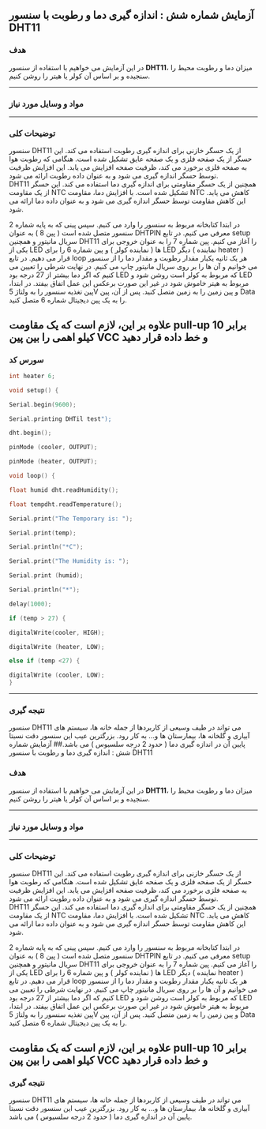## آزمایش شماره شش : اندازه گیری دما و رطوبت با سنسور DHT11 
### هدف 

در این آزمایش می خواهیم با استفاده از سنسور <strong>DHT11</strong>، میزان دما و رطوبت محیط را سنجیده و بر اساس آن کولر یا هیتر را روشن کنیم.

---

### مواد و وسایل مورد نیاز 

---

### توضیحات کلی 

سنسور DHT11 از یک حسگر خازنی برای اندازه گیری رطوبت استفاده می کند. این حسگر از یک صفحه فلزی و یک صفحه عایق تشکیل شده است. هنگامی که رطوبت هوا به صفحه فلزی برخورد می کند، ظرفیت صفحه افزایش می یابد. این افزایش ظرفیت توسط حسگر اندازه گیری می شود و به عنوان داده رطوبت ارائه می شود.  
DHT11 همچنین از یک حسگر مقاومتی برای اندازه گیری دما استفاده می کند. این حسگر از یک مقاومت NTC تشکیل شده است. با افزایش دما، مقاومت NTC کاهش می یابد. این کاهش مقاومت توسط حسگر اندازه گیری می شود و به عنوان داده دما ارائه می شود.

 در ابتدا کتابخانه مربوط به سنسور را وارد می کنیم. سپس پینی که به پایه شماره 2 سنسور متصل شده است ( پین 8 ) به عنوان DHTPIN معرفی می کنیم.
در تابع setup سریال مانیتور و همچنین DHT11 را آغاز می کنیم. پین شماره 7 را به عنوان خروجی برای یکی از LED ها ( نماینده کولر ) و پین شماره 6 را برای LED دیگر ( نماینده heater ) قرار می دهیم. در تابع loop هر یک ثانیه یکبار مقدار رطوبت و مقدار دما را از سنسور می خوانیم و آن ها را بر روی سریال مانیتور چاپ می کنیم. در نهایت شرطی را تعیین می کنیم که اگر دما بیشتر از 27 درجه بود LED که مربوط به کولر است روشن شود و LED مربوط به هیتر خاموش شود در غیر این صورت برعکس این عمل اتفاق بیفتد.
در ابتدا، پین تغذیه سنسور را به ولتاژ 5V و پین زمین را به زمین متصل کنید. پس از آن، پین Data را به یک پین دیجیتال شماره  6 متصل کنید.

علاوه بر این، لازم است که یک مقاومت pull-up برابر 10 کیلو اهمی را بین پین VCC و خط داده قرار دهید
---

### سورس کد 
```cpp
int heater 6;

void setup() {

Serial.begin(9600);

Serial.printing DHTil test");

dht.begin();

pinMode (cooler, OUTPUT);

pinMode (heater, OUTPUT);

void loop() {

float humid dht.readHumidity();

float tempdht.readTemperature();

Serial.print("The Temporary is: ");

Serial.print(temp);

Serial.println("*C");

Serial.print("The Humidity is: ");

Serial.print (humid);

Serial.println("*");

delay(1000);

if (temp > 27) {

digitalWrite(cooler, HIGH);

digitalWrite (heater, LOW);

else if (temp <27) {

digitalWrite (cooler, LOW);
}
```
---

### نتیجه گیری 
سنسور DHT11 می تواند در طیف وسیعی از کاربردها از جمله خانه ها، سیستم های آبیاری و گلخانه ها، بیمارستان ها و... به کار رود. بزرگترین عیب این سنسور دقت نسبتا پایین آن در اندازه گیری دما ( حدود 2 درجه سلسیوس ) می باشد.## آزمایش شماره شش : اندازه گیری دما و رطوبت با سنسور DHT11 
### هدف 

در این آزمایش می خواهیم با استفاده از سنسور <strong>DHT11</strong>، میزان دما و رطوبت محیط را سنجیده و بر اساس آن کولر یا هیتر را روشن کنیم.

---

### مواد و وسایل مورد نیاز 

---

### توضیحات کلی 

سنسور DHT11 از یک حسگر خازنی برای اندازه گیری رطوبت استفاده می کند. این حسگر از یک صفحه فلزی و یک صفحه عایق تشکیل شده است. هنگامی که رطوبت هوا به صفحه فلزی برخورد می کند، ظرفیت صفحه افزایش می یابد. این افزایش ظرفیت توسط حسگر اندازه گیری می شود و به عنوان داده رطوبت ارائه می شود.  
DHT11 همچنین از یک حسگر مقاومتی برای اندازه گیری دما استفاده می کند. این حسگر از یک مقاومت NTC تشکیل شده است. با افزایش دما، مقاومت NTC کاهش می یابد. این کاهش مقاومت توسط حسگر اندازه گیری می شود و به عنوان داده دما ارائه می شود.

 در ابتدا کتابخانه مربوط به سنسور را وارد می کنیم. سپس پینی که به پایه شماره 2 سنسور متصل شده است ( پین 8 ) به عنوان DHTPIN معرفی می کنیم.
در تابع setup سریال مانیتور و همچنین DHT11 را آغاز می کنیم. پین شماره 7 را به عنوان خروجی برای یکی از LED ها ( نماینده کولر ) و پین شماره 6 را برای LED دیگر ( نماینده heater ) قرار می دهیم. در تابع loop هر یک ثانیه یکبار مقدار رطوبت و مقدار دما را از سنسور می خوانیم و آن ها را بر روی سریال مانیتور چاپ می کنیم. در نهایت شرطی را تعیین می کنیم که اگر دما بیشتر از 27 درجه بود LED که مربوط به کولر است روشن شود و LED مربوط به هیتر خاموش شود در غیر این صورت برعکس این عمل اتفاق بیفتد.
در ابتدا، پین تغذیه سنسور را به ولتاژ 5V و پین زمین را به زمین متصل کنید. پس از آن، پین Data را به یک پین دیجیتال شماره  6 متصل کنید.

علاوه بر این، لازم است که یک مقاومت pull-up برابر 10 کیلو اهمی را بین پین VCC و خط داده قرار دهید
---



### نتیجه گیری 
سنسور DHT11 می تواند در طیف وسیعی از کاربردها از جمله خانه ها، سیستم های آبیاری و گلخانه ها، بیمارستان ها و... به کار رود. بزرگترین عیب این سنسور دقت نسبتا پایین آن در اندازه گیری دما ( حدود 2 درجه سلسیوس ) می باشد.
